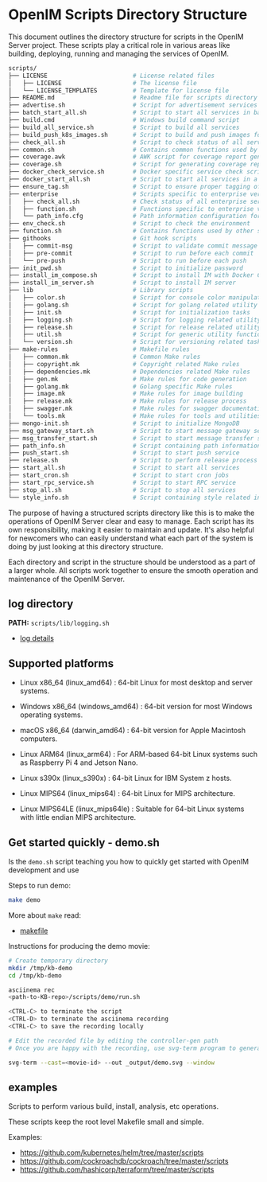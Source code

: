 # OpenIM Scripts Directory Structure

This document outlines the directory structure for scripts in the OpenIM Server project. These scripts play a critical role in various areas like building, deploying, running and managing the services of OpenIM.

```bash
scripts/
├── LICENSE                        # License related files
│   ├── LICENSE                    # The license file
│   └── LICENSE_TEMPLATES          # Template for license file
├── README.md                      # Readme file for scripts directory
├── advertise.sh                   # Script for advertisement services
├── batch_start_all.sh             # Script to start all services in batch
├── build.cmd                      # Windows build command script
├── build_all_service.sh           # Script to build all services
├── build_push_k8s_images.sh       # Script to build and push images for Kubernetes
├── check_all.sh                   # Script to check status of all services
├── common.sh                      # Contains common functions used by other scripts
├── coverage.awk                   # AWK script for coverage report generation
├── coverage.sh                    # Script for generating coverage reports
├── docker_check_service.sh        # Docker specific service check script
├── docker_start_all.sh            # Script to start all services in a docker environment
├── ensure_tag.sh                  # Script to ensure proper tagging of docker images
├── enterprise                     # Scripts specific to enterprise version
│   ├── check_all.sh               # Check status of all enterprise services
│   ├── function.sh                # Functions specific to enterprise version
│   └── path_info.cfg              # Path information configuration for enterprise version
├── env_check.sh                   # Script to check the environment
├── function.sh                    # Contains functions used by other scripts
├── githooks                       # Git hook scripts
│   ├── commit-msg                 # Script to validate commit message
│   ├── pre-commit                 # Script to run before each commit
│   └── pre-push                   # Script to run before each push
├── init_pwd.sh                    # Script to initialize password
├── install_im_compose.sh          # Script to install IM with Docker Compose
├── install_im_server.sh           # Script to install IM server
├── lib                            # Library scripts
│   ├── color.sh                   # Script for console color manipulation
│   ├── golang.sh                  # Script for golang related utility functions
│   ├── init.sh                    # Script for initialization tasks
│   ├── logging.sh                 # Script for logging related utility functions
│   ├── release.sh                 # Script for release related utility functions
│   ├── util.sh                    # Script for generic utility functions
│   └── version.sh                 # Script for versioning related tasks
├── make-rules                     # Makefile rules
│   ├── common.mk                  # Common Make rules
│   ├── copyright.mk               # Copyright related Make rules
│   ├── dependencies.mk            # Dependencies related Make rules
│   ├── gen.mk                     # Make rules for code generation
│   ├── golang.mk                  # Golang specific Make rules
│   ├── image.mk                   # Make rules for image building
│   ├── release.mk                 # Make rules for release process
│   ├── swagger.mk                 # Make rules for swagger documentation
│   └── tools.mk                   # Make rules for tools and utilities
├── mongo-init.sh                  # Script to initialize MongoDB
├── msg_gateway_start.sh           # Script to start message gateway service
├── msg_transfer_start.sh          # Script to start message transfer service
├── path_info.sh                   # Script containing path information
├── push_start.sh                  # Script to start push service
├── release.sh                     # Script to perform release process
├── start_all.sh                   # Script to start all services
├── start_cron.sh                  # Script to start cron jobs
├── start_rpc_service.sh           # Script to start RPC service
├── stop_all.sh                    # Script to stop all services
└── style_info.sh                  # Script containing style related information
```

The purpose of having a structured scripts directory like this is to make the operations of OpenIM Server clear and easy to manage. Each script has its own responsibility, making it easier to maintain and update. It's also helpful for newcomers who can easily understand what each part of the system is doing by just looking at this directory structure.

Each directory and script in the structure should be understood as a part of a larger whole. All scripts work together to ensure the smooth operation and maintenance of the OpenIM Server.


## log directory

**PATH:** `scripts/lib/logging.sh`

+ [log details](../docs/conversions/bash_log.md)

## Supported platforms

- Linux x86_64 (linux_amd64) : 64-bit Linux for most desktop and server systems.

- Windows x86_64 (windows_amd64) : 64-bit version for most Windows operating systems.

- macOS x86_64 (darwin_amd64) : 64-bit version for Apple Macintosh computers.

- Linux ARM64 (linux_arm64) : For ARM-based 64-bit Linux systems such as Raspberry Pi 4 and Jetson Nano.

- Linux s390x (linux_s390x) : 64-bit Linux for IBM System z hosts.

- Linux MIPS64 (linux_mips64) : 64-bit Linux for MIPS architecture.

- Linux MIPS64LE (linux_mips64le) : Suitable for 64-bit Linux systems with little endian MIPS architecture.

## Get started quickly - demo.sh

Is the `demo.sh` script teaching you how to quickly get started with OpenIM development and use


Steps to run demo:

```sh
make demo
```

More about `make` read:

+ [makefile](../docs/conversions/go_code.md)

Instructions for producing the demo movie:

```bash
# Create temporary directory
mkdir /tmp/kb-demo
cd /tmp/kb-demo

asciinema rec
<path-to-KB-repo>/scripts/demo/run.sh

<CTRL-C> to terminate the script
<CTRL-D> to terminate the asciinema recording
<CTRL-C> to save the recording locally

# Edit the recorded file by editing the controller-gen path
# Once you are happy with the recording, use svg-term program to generate the svg

svg-term --cast=<movie-id> --out _output/demo.svg --window
```


## examples
Scripts to perform various build, install, analysis, etc operations.

These scripts keep the root level Makefile small and simple.

Examples:

* https://github.com/kubernetes/helm/tree/master/scripts
* https://github.com/cockroachdb/cockroach/tree/master/scripts
* https://github.com/hashicorp/terraform/tree/master/scripts